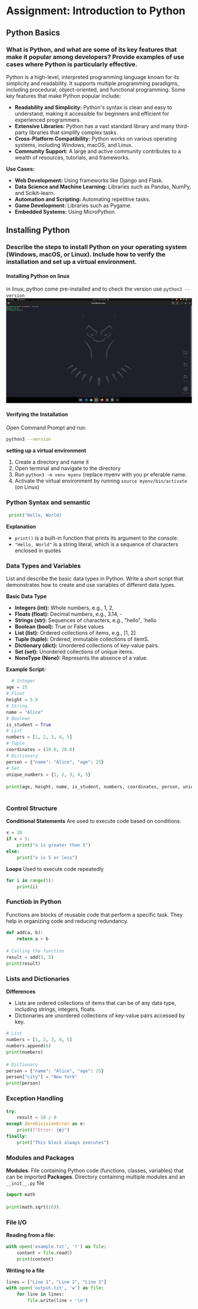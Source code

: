 # Assignment: Introduction to Python

## Python Basics

### What is Python, and what are some of its key features that make it popular among developers? Provide examples of use cases where Python is particularly effective.

Python is a high-level, interpreted programming language known for its simplicity and readability. It supports multiple programming paradigms, including procedural, object-oriented, and functional programming. Some key features that make Python popular include:

- **Readability and Simplicity:** Python's syntax is clean and easy to understand, making it accessible for beginners and efficient for experienced programmers.
- **Extensive Libraries:** Python has a vast standard library and many third-party libraries that simplify complex tasks.
- **Cross-Platform Compatibility:** Python works on various operating systems, including Windows, macOS, and Linux.
- **Community Support:** A large and active community contributes to a wealth of resources, tutorials, and frameworks.

**Use Cases:**

- **Web Development:** Using frameworks like Django and Flask.
- **Data Science and Machine Learning:** Libraries such as Pandas, NumPy, and Scikit-learn.
- **Automation and Scripting:** Automating repetitive tasks.
- **Game Development:** Libraries such as Pygame.
- **Embedded Systems:** Using MicroPython.

## Installing Python

### Describe the steps to install Python on your operating system (Windows, macOS, or Linux). Include how to verify the installation and set up a virtual environment.

#### Installing Python on linux

in linux, python come pre-installed and to check the version use `python3 --version`
![vesion](images/python.png)

#### Verifying the Installation

Open Command Prompt and run:

```bash
python3 --version

```
 **setting up a virtual environment**
 1. Create a directory and name it
 2. Open terminal and navigate to the directory
 3. Run `python3 -m venv myenv` (replace myenv with you pr eferable name.
 4. Activate the virtual environment by running `source myenv/bin/activate` (on Linux)


###     Python Syntax and semantic

```python
 print("Hello, World)
 ```
 
**Explanation**
- `print()` is a built-in function that prints its argument to the console.
- `"Hello, World"` is a string literal, which is a sequence of characters enclosed in quotes

### Data Types and Variables
List and describe the basic data types in Python. Write a short script that demonstrates how to create and use variables of different data types.

**Basic Data Type**
- **Integers (int):** Whole numbers, e.g., 1, 2,
- **Floats (float):** Decimal numbers, e.g., 3.14, -
- **Strings (str):** Sequences of characters, e.g., "hello", 'hello
- **Boolean (bool):** True or False values
- **List (list):** Ordered collections of items, e.g., [1, 2]
- **Tuple (tuple):** Ordered, immutable collections of itemS.
- **Dictionary (dict):** Unordered collections of key-value pairs.
- **Set (set):** Unordered collections of unique items.
- **NoneType (None):** Represents the absence of a value.

**Example Script:**
```python
  # Integer
age = 25
# Float
height = 5.9
# String
name = "Alice"
# Boolean
is_student = True
# List
numbers = [1, 2, 3, 4, 5]
# Tuple
coordinates = (10.0, 20.0)
# Dictionary
person = {"name": "Alice", "age": 25}
# Set
unique_numbers = {1, 2, 3, 4, 5}

print(age, height, name, is_student, numbers, coordinates, person, unique_numbers)



```

### Control Structure
**Conditional Statements**
Are used to execute code based on conditions.
```python
x = 10
if x > 5:
    print("x is greater than 5")
else:
    print("x is 5 or less")

```
**Loops**
Used to execute code repeatedly
```python
for i in range(5):
    print(i)

```

### Functiob in Python
Functions are blocks of reusable code that perform a specific task. They help in organizing code and reducing redundancy.

```python
def add(a, b):
    return a + b

# Calling the function
result = add(3, 5)
print(result)

```

### Lists and Dictionaries
**Differences**
 - Lists are ordered collections of items that can be of any data type, including strings, integers, floats.
 - Dictionaries are unordered collections of key-value pairs accessed by key.

 ```python
 # List
numbers = [1, 2, 3, 4, 5]
numbers.append(6)
print(numbers)

# Dictionary
person = {"name": "Alice", "age": 25}
person["city"] = "New York"
print(person)

 ```
### Exception Handling
```python
try:
    result = 10 / 0
except ZeroDivisionError as e:
    print(f"Error: {e}")
finally:
    print("This block always executes")

```

### Modules and Packages
**Modules**. File containing Python code (functions, classes, variables) that can be imported
**Packages**. Directory containing multiple modules and an `__init__.py` file

```python
import math

print(math.sqrt(16))

```

### File I/O

**Reading from a file:**
```python
with open('example.txt', 'r') as file:
    content = file.read()
    print(content)

```

**Writing to a file**
```python
lines = ["Line 1", "Line 2", "Line 3"]
with open('output.txt', 'w') as file:
    for line in lines:
        file.write(line + '\n')

```